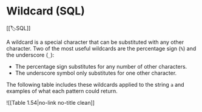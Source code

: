 
# Wildcard (SQL)

[[🏷️SQL]]

A wildcard is a special character that can be substituted with any other character. Two of the most useful wildcards are the percentage sign (`%`) and the underscore (`_`):

- The percentage sign substitutes for any number of other characters.
- The underscore symbol only substitutes for one other character.

The following table includes these wildcards applied to the string `a` and examples of what each pattern could return.

![[Table 1.54|no-link no-title clean]]